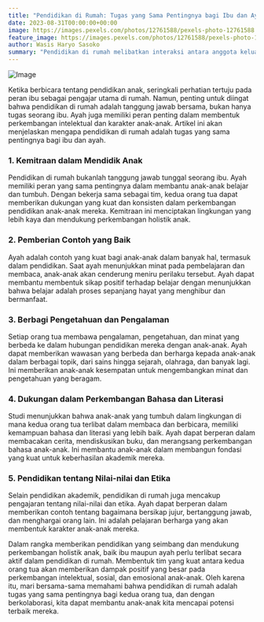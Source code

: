 ```yaml
---
title: "Pendidikan di Rumah: Tugas yang Sama Pentingnya bagi Ibu dan Ayah"
date: 2023-08-31T00:00:00+00:00
image: https://images.pexels.com/photos/12761588/pexels-photo-12761588.jpeg?auto=compress&cs=tinysrgb&w=1260&h=750&dpr=1
feature_image: https://images.pexels.com/photos/12761588/pexels-photo-12761588.jpeg?auto=compress&cs=tinysrgb&w=1260&h=750&dpr=1
author: Wasis Haryo Sasoko
summary: "Pendidikan di rumah melibatkan interaksi antara anggota keluarga dan memberikan wawasan serta nilai-nilai penting kepada anak-anak"
---
```


![Image](https://images.pexels.com/photos/12761588/pexels-photo-12761588.jpeg?auto=compress&cs=tinysrgb&w=1260&h=750&dpr=1)

Ketika berbicara tentang pendidikan anak, seringkali perhatian tertuju pada peran ibu sebagai pengajar utama di rumah. Namun, penting untuk diingat bahwa pendidikan di rumah adalah tanggung jawab bersama, bukan hanya tugas seorang ibu. Ayah juga memiliki peran penting dalam membentuk perkembangan intelektual dan karakter anak-anak. Artikel ini akan menjelaskan mengapa pendidikan di rumah adalah tugas yang sama pentingnya bagi ibu dan ayah.

### 1. **Kemitraan dalam Mendidik Anak**

Pendidikan di rumah bukanlah tanggung jawab tunggal seorang ibu. Ayah memiliki peran yang sama pentingnya dalam membantu anak-anak belajar dan tumbuh. Dengan bekerja sama sebagai tim, kedua orang tua dapat memberikan dukungan yang kuat dan konsisten dalam perkembangan pendidikan anak-anak mereka. Kemitraan ini menciptakan lingkungan yang lebih kaya dan mendukung perkembangan holistik anak.

### 2. **Pemberian Contoh yang Baik**

Ayah adalah contoh yang kuat bagi anak-anak dalam banyak hal, termasuk dalam pendidikan. Saat ayah menunjukkan minat pada pembelajaran dan membaca, anak-anak akan cenderung meniru perilaku tersebut. Ayah dapat membantu membentuk sikap positif terhadap belajar dengan menunjukkan bahwa belajar adalah proses sepanjang hayat yang menghibur dan bermanfaat.

### 3. **Berbagi Pengetahuan dan Pengalaman**

Setiap orang tua membawa pengalaman, pengetahuan, dan minat yang berbeda ke dalam hubungan pendidikan mereka dengan anak-anak. Ayah dapat memberikan wawasan yang berbeda dan berharga kepada anak-anak dalam berbagai topik, dari sains hingga sejarah, olahraga, dan banyak lagi. Ini memberikan anak-anak kesempatan untuk mengembangkan minat dan pengetahuan yang beragam.

### 4. **Dukungan dalam Perkembangan Bahasa dan Literasi**

Studi menunjukkan bahwa anak-anak yang tumbuh dalam lingkungan di mana kedua orang tua terlibat dalam membaca dan berbicara, memiliki kemampuan bahasa dan literasi yang lebih baik. Ayah dapat berperan dalam membacakan cerita, mendiskusikan buku, dan merangsang perkembangan bahasa anak-anak. Ini membantu anak-anak dalam membangun fondasi yang kuat untuk keberhasilan akademik mereka.

### 5. **Pendidikan tentang Nilai-nilai dan Etika**

Selain pendidikan akademik, pendidikan di rumah juga mencakup pengajaran tentang nilai-nilai dan etika. Ayah dapat berperan dalam memberikan contoh tentang bagaimana bersikap jujur, bertanggung jawab, dan menghargai orang lain. Ini adalah pelajaran berharga yang akan membentuk karakter anak-anak mereka.

Dalam rangka memberikan pendidikan yang seimbang dan mendukung perkembangan holistik anak, baik ibu maupun ayah perlu terlibat secara aktif dalam pendidikan di rumah. Membentuk tim yang kuat antara kedua orang tua akan memberikan dampak positif yang besar pada perkembangan intelektual, sosial, dan emosional anak-anak. Oleh karena itu, mari bersama-sama memahami bahwa pendidikan di rumah adalah tugas yang sama pentingnya bagi kedua orang tua, dan dengan berkolaborasi, kita dapat membantu anak-anak kita mencapai potensi terbaik mereka.
